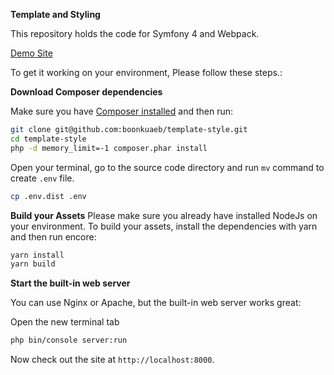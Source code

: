 **Template and Styling**

This repository holds the code for Symfony 4 and Webpack.

[Demo Site](https://damp-citadel-56736.herokuapp.com/)

To get it working on your environment, Please follow these steps.:

**Download Composer dependencies**

Make sure you have [Composer installed](https://getcomposer.org/download/)
and then run:

```bash
git clone git@github.com:boonkuaeb/template-style.git 
cd template-style
php -d memory_limit=-1 composer.phar install
```

Open your terminal, go to the source code directory and run `mv` command to create `.env` file.
```bash
cp .env.dist .env
``` 

**Build your Assets**
Please make sure you already have installed NodeJs on your environment.
To build your assets, install the dependencies with yarn and then
run encore:

```bash
yarn install
yarn build
```

**Start the built-in web server**

You can use Nginx or Apache, but the built-in web server works
great:

Open the new terminal tab

```bash
php bin/console server:run
```

Now check out the site at `http://localhost:8000`.
